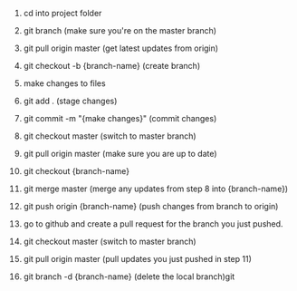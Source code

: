 1. cd into project folder
2. git branch (make sure you're on the master branch)
2. git pull origin master (get latest updates from origin)

3. git checkout -b {branch-name} (create branch)
4. make changes to files 
5. git add . (stage changes)
6. git commit -m "{make changes}" (commit changes)

7. git checkout master (switch to master branch)
8. git pull origin master (make sure you are up to date)

9. git checkout {branch-name}
10. git merge master (merge any updates from step 8 into {branch-name})
11. git push origin {branch-name} (push changes from branch to origin)

12. go to github and create a pull request for the branch you just pushed.

13. git checkout master (switch to master branch)
14. git pull origin master (pull updates you just pushed in step 11)
15. git branch -d {branch-name} (delete the local branch)git